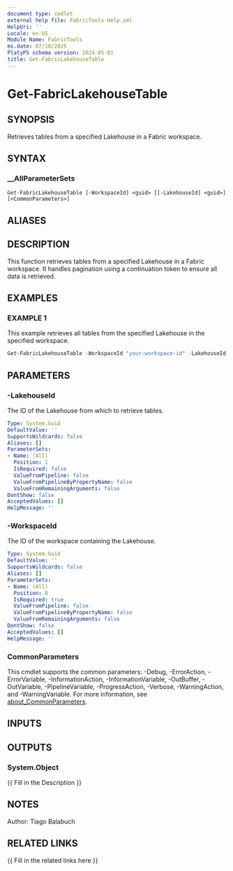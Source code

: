 ```yaml
---
document type: cmdlet
external help file: FabricTools-Help.xml
HelpUri: ''
Locale: en-US
Module Name: FabricTools
ms.date: 07/18/2025
PlatyPS schema version: 2024-05-01
title: Get-FabricLakehouseTable
---
```


# Get-FabricLakehouseTable

## SYNOPSIS

Retrieves tables from a specified Lakehouse in a Fabric workspace.

## SYNTAX

### __AllParameterSets

```
Get-FabricLakehouseTable [-WorkspaceId] <guid> [[-LakehouseId] <guid>] [<CommonParameters>]
```

## ALIASES

## DESCRIPTION

This function retrieves tables from a specified Lakehouse in a Fabric workspace.
It handles pagination using a continuation token to ensure all data is retrieved.

## EXAMPLES

### EXAMPLE 1

This example retrieves all tables from the specified Lakehouse in the specified workspace.

```powershell
Get-FabricLakehouseTable -WorkspaceId "your-workspace-id" -LakehouseId "your-lakehouse-id"
```

## PARAMETERS

### -LakehouseId

The ID of the Lakehouse from which to retrieve tables.

```yaml
Type: System.Guid
DefaultValue: ''
SupportsWildcards: false
Aliases: []
ParameterSets:
- Name: (All)
  Position: 1
  IsRequired: false
  ValueFromPipeline: false
  ValueFromPipelineByPropertyName: false
  ValueFromRemainingArguments: false
DontShow: false
AcceptedValues: []
HelpMessage: ''
```

### -WorkspaceId

The ID of the workspace containing the Lakehouse.

```yaml
Type: System.Guid
DefaultValue: ''
SupportsWildcards: false
Aliases: []
ParameterSets:
- Name: (All)
  Position: 0
  IsRequired: true
  ValueFromPipeline: false
  ValueFromPipelineByPropertyName: false
  ValueFromRemainingArguments: false
DontShow: false
AcceptedValues: []
HelpMessage: ''
```

### CommonParameters

This cmdlet supports the common parameters: -Debug, -ErrorAction, -ErrorVariable,
-InformationAction, -InformationVariable, -OutBuffer, -OutVariable, -PipelineVariable,
-ProgressAction, -Verbose, -WarningAction, and -WarningVariable. For more information, see
[about_CommonParameters](https://go.microsoft.com/fwlink/?LinkID=113216).

## INPUTS

## OUTPUTS

### System.Object

{{ Fill in the Description }}

## NOTES

Author: Tiago Balabuch

## RELATED LINKS

{{ Fill in the related links here }}


